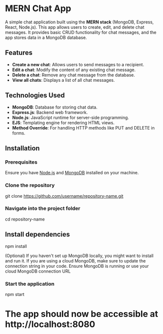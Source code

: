 # MERN Chat App

A simple chat application built using the **MERN stack** (MongoDB, Express, React, Node.js). This app allows users to create, edit, and delete chat messages. It provides basic CRUD functionality for chat messages, and the app stores data in a MongoDB database.

## Features

- **Create a new chat**: Allows users to send messages to a recipient.
- **Edit a chat**: Modify the content of any existing chat message.
- **Delete a chat**: Remove any chat message from the database.
- **View all chats**: Displays a list of all chat messages.

## Technologies Used

- **MongoDB**: Database for storing chat data.
- **Express.js**: Backend web framework.
- **Node.js**: JavaScript runtime for server-side programming.
- **EJS**: Templating engine for rendering HTML views.
- **Method Override**: For handling HTTP methods like PUT and DELETE in forms.

## Installation

### Prerequisites

Ensure you have [Node.js](https://nodejs.org/) and [MongoDB](https://www.mongodb.com/try/download/community) installed on your machine.

### Clone the repository
git clone https://github.com/username/repository-name.git

### Navigate into the project folder
cd repository-name

## Install dependencies
npm install

(Optional) If you haven't set up MongoDB locally, you might want to install and run it.
If you are using a cloud MongoDB, make sure to update the connection string in your code.
Ensure MongoDB is running or use your cloud MongoDB connection URL

### Start the application
npm start

# The app should now be accessible at http://localhost:8080



